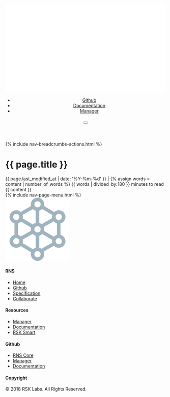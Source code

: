 <!doctype html>
<html lang="en-US">
<head>
  <meta charset="utf-8">
  <meta http-equiv="x-ua-compatible" content="ie=edge">
  <meta name="viewport" content="width=device-width, initial-scale=1">
  <link rel="canonical" href="https://{{ site.domain }}{{ page.url }}">
  <link href="https://fonts.googleapis.com/css?family=Roboto+Condensed:400,700|Roboto:300,400,400i,500,700" rel="stylesheet">
  <script defer src="/dist/scripts/fontawesome.5.0.6.all.js"></script>
  <title>{{ page.title }} - Docs - RSK Name Service</title>
  <link rel="stylesheet" href="/dist/styles/main.css">
  <link rel="stylesheet" href="/dist/styles/main-docs.css">
  <link rel="stylesheet" href="/dist/styles/main-docs-dark.css">
  <link rel="stylesheet" href="/dist/styles/code.css">
  <script src="/dist/scripts/jquery.js"></script>
  <!-- Global site tag (gtag.js) - Google Analytics -->
  <script async src="https://www.googletagmanager.com/gtag/js?id=UA-127960783-2"></script>
  <script>
    window.dataLayer = window.dataLayer || [];
    function gtag(){dataLayer.push(arguments);}
    gtag('js', new Date());
    gtag('config', 'UA-127960783-2');
  </script>
</head>
<body class="">
<!--[if IE]>
  <div class="alert alert-warning">
    You are using an <strong>outdated</strong> browser. Please <a href="http://browsehappy.com/">upgrade your browser</a> to improve your experience.
  </div>
<![endif]-->
<header class="banner" role="banner">
  <nav class="navbar navbar-expand-lg navbar-dark bg-dark at-rest" role="navigation">
    <div class="container">
      <a class="navbar-brand" href="https://rsk.co/">
        <img class="logo" src="/dist/images/logo.png" alt="RSK"/>
      </a> 
      <div class="collapse navbar-collapse" id="primary-nav">
        <ul id="menu-primary-nav" class="nav navbar-nav ml-auto">
          <li itemscope="itemscope" itemtype="https://www.schema.org/SiteNavigationElement" class="menu-item menu-item-type-post_type menu-item-object-page menu-item-38 nav-item">
            <a title="Github" href="https://github.com/rnsdomains/" class="nav-link">Github</a>
          </li>
          <li itemscope="itemscope" itemtype="https://www.schema.org/SiteNavigationElement" class="menu-item menu-item-type-post_type menu-item-object-page menu-item-37 nav-item">
            <a title="Documentation" href="https://docs.rns.rsk.co/" class="nav-link">Documentation</a>
          </li>
          <li itemscope="itemscope" itemtype="https://www.schema.org/SiteNavigationElement" class="menu-item menu-item-type-custom menu-item-object-custom menu-item-37 nav-item">
            <a title="RNS Manager" href="https://manager.rns.rsk.co" class="nav-link">Manager</a>
          </li>
        </ul>
      </div>
      <button class="navbar-toggler" type="button" data-toggle="collapse" data-target="#primary-nav" aria-controls="primary-nav" aria-expanded="false" aria-label="Toggle navigation">
        <span class="toggle-icon"></span>
      </button>
    </div>
  </nav>
</header>

<div class="wrapper" role="document">
  <div class="hero">
    <div class="page-header">
      <div class="circles"></div>
    </div>
  </div>
  <div class="page-wrapper">
    <div class="content-wrap">
      <div class="container">
        {% include nav-breadcrumbs-actions.html %}
        <div id="main-content">
		      <h1 class="page-title">{{ page.title }}</h1>	 
		      <div class="page-metadata">
            <time role="presentation" datetime="{{ page.last_modified_at }}T00:00:00.000Z">{{ page.last_modified_at | date: '%Y-%m-%d' }}</time> | 
            {% assign words = content | number_of_words %}
            {{ words | divided_by:180 }} minutes to read
		      </div>
		      {{ content }}
        </div>
        <div id="main-menu">
		      {% include nav-page-menu.html %}
        </div>
      </div>
    </div>
  </div>
</div>

<footer class="content-info">
  <div class="container">
    <div class="row">
      <div class="col-2 bottom-margin no-mobile">
        <a href=""><img class="logo" src="/dist/images/logo-footer.png" alt="RNS"/></a>
      </div>
      <div class="col-md col-lg-2 bottom-margin">
        <section class="widget nav_menu-2 widget_nav_menu">
          <h4>RNS</h4>
          <ul id="menu-footer-1" class="menu">
            <li class="menu-item menu-solutions"><a href="https://rns.rsk.co/">Home</a></li>
            <li class="menu-item menu-framework"><a href="https://github.com/rnsdomains/">Github</a></li>
            <li class="active menu-item menu-get-started"><a href="https://docs.rsk.co/rsk-name-service-specification-en.pdf">Specification</a></li>
            <li class="menu-item menu-blog"><a href="https://githug.com/rnsdomains/RNSIPs/">Collaborate</a></li>
          </ul>
        </section>
      </div>
      <div class="col-md col-lg-2 bottom-margin">
        <section class="widget nav_menu-3 widget_nav_menu">
          <h4>Resources</h4>
          <ul id="menu-footer-2" class="menu">
            <li class="menu-item menu-about"><a href="https://manager.rns.rsk.co/">Manager</a></li>
            <li class="menu-item menu-contact"><a href="https://docs.rns.rsk.co/">Documentation</a></li>
            <li class="menu-item menu-blog"><a href="https://rsk.co/">RSK Smart</a></li>
          </ul>
        </section>
      </div>
      <div class="col-md col-lg-3 bottom-margin">
        <section class="widget nav_menu-3 widget_nav_menu">
          <h4>Github</h4>
          <ul id="menu-footer-2" class="menu">
            <li class="menu-item menu-about"><a href="https://githug.com/rnsdomains/RNS/">RNS Core</a></li>
            <li class="menu-item menu-contact"><a href="https://githug.com/rnsdomains/RNS-manager/">Manager</a></li>
            <li class="menu-item menu-blog"><a href="https://githug.com/rnsdomains/rnsdomains.github.io/">Documentation</a></li>
          </ul>
        </section>
      </div>
      <div class="col-md col-lg-3 bottom-margin">
        <section class="widget_text widget custom_html-2 widget_custom_html">
          <h4>Copyright</h4>
          <div class="textwidget custom-html-widget">
            <p>&copy; 2018 RSK Labs. All Rights Reserved.</p>
          </div>
        </section>
        <section class="widget_text widget custom_html-3 widget_custom_html">
          <div class="textwidget custom-html-widget">
            <p>
              <a class="soc-link" href="https://twitter.com/RSKsmart" target="_blank"><i class="fab fa-twitter"></i></a>
              <a class="soc-link" href="https://t.me/RSKsmartcontracts" target="_blank"><i class="fab fa-telegram-plane"></i></a>
              <a class="soc-link" href="https://github.com/rnsdomains" target="_blank"><i class="fab fa-github"></i></a>
            </p>
          </div>
        </section>
      </div>
    </div>
  </div>
</footer>
<script src="/dist/scripts/main.js"></script>
</body>
</html>
